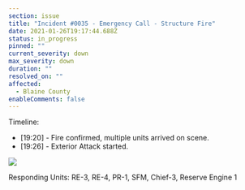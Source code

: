 ```yaml
---
section: issue
title: "Incident #0035 - Emergency Call - Structure Fire"
date: 2021-01-26T19:17:44.688Z
status: in_progress
pinned: ""
current_severity: down
max_severity: down
duration: ""
resolved_on: ""
affected:
  - Blaine County
enableComments: false
---
```

Timeline:

* \[19:20] - Fire confirmed, multiple units arrived on scene.
* \[19:26] - Exterior Attack started.

![](https://i.imgur.com/ws8ZzFw.jpg)

Responding Units: RE-3, RE-4, PR-1, SFM, Chief-3, Reserve Engine 1